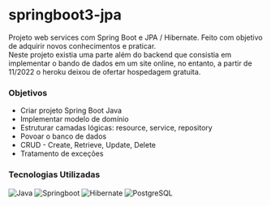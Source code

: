 # springboot3-jpa
Projeto web services com Spring Boot e JPA / Hibernate. Feito com objetivo de adquirir novos conhecimentos e praticar.<br/>
Neste projeto existia uma parte além do backend que consistia em implementar o bando de dados em um site online, no entanto, a partir de 11/2022 o heroku deixou de ofertar hospedagem gratuita.

### Objetivos
<ul>
	<li>Criar projeto Spring Boot Java
	<li>Implementar modelo de domínio
	<li>Estruturar camadas lógicas: resource, service, repository
	<li>Povoar o banco de dados
	<li>CRUD - Create, Retrieve, Update, Delete
  <li>Tratamento de exceções
</ul>

### Tecnologias Utilizadas
<div style="display: inline_block">
  <img align="center" alt="Java" src="https://img.shields.io/badge/Java-ED8B00?style=for-the-badge&logo=java&logoColor=white" />
  <img align="center" alt="Springboot" src="https://img.shields.io/badge/Spring-6DB33F?style=for-the-badge&logo=spring&logoColor=white" />
  <img align="center" alt="Hibernate" src="https://img.shields.io/badge/Hibernate-59666C?style=for-the-badge&logo=Hibernate&logoColor=white" />
  <img align="center" alt="PostgreSQL" src="https://img.shields.io/badge/PostgreSQL-316192?style=for-the-badge&logo=postgresql&logoColor=white" />
</div><br/>
